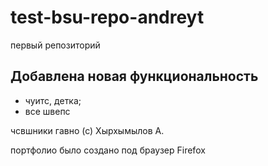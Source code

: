 # test-bsu-repo-andreyt
первый репозиторий

## Добавлена новая функциональность

- чуитс, детка; 
- все швепс

чсвшники гавно (с) Хырхымылов А.

портфолио было создано под браузер Firefox